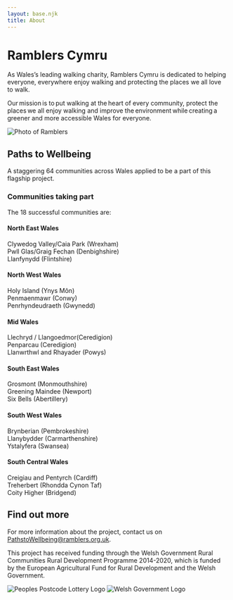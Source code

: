 ```yaml
---
layout: base.njk
title: About
---
```


<div class="about-header">

# Ramblers Cymru 

As Wales’s leading walking charity, Ramblers Cymru is dedicated to helping everyone, everywhere enjoy walking and protecting the places we all love to walk.

Our mission is to put walking at the heart of every community, protect the places we all enjoy walking and improve the environment while creating a greener and more accessible Wales for everyone.   

<img src="/static/img/about_us.jpg" alt="Photo of Ramblers" />
</div>


## Paths to Wellbeing

A staggering 64 communities across Wales applied to be a part of this flagship project. 

### Communities taking part

The 18 successful communities are: 

<div class="communities">
<section>

#### North East Wales 
Clywedog Valley/Caia Park (Wrexham)  
Pwll Glas/Graig Fechan (Denbighshire)  
Llanfynydd (Flintshire) 

</section>
<section>

#### North West Wales 
Holy Island (Ynys Môn)  
Penmaenmawr (Conwy)  
Penrhyndeudraeth (Gwynedd) 

</section>
<section>

#### Mid Wales  
Llechryd / Llangoedmor(Ceredigion)  
Penparcau (Ceredigion)  
Llanwrthwl and Rhayader (Powys)  
</section>
<section>

#### South East Wales  
Grosmont (Monmouthshire)  
Greening Maindee (Newport)  
Six Bells (Abertillery)  
</section>
<section>

#### South West Wales 
Brynberian (Pembrokeshire)  
Llanybydder (Carmarthenshire)  
Ystalyfera (Swansea) 
</section>
<section>

#### South Central Wales  
Creigiau and Pentyrch (Cardiff)  
Treherbert (Rhondda Cynon Taf)  
Coity Higher (Bridgend) 
</section>
</div>

## Find out more 
For more information about the project, contact us on <a href="mailto:pathtowellbeing@ramblers.org.uk">PathstoWellbeing@ramblers.org.uk</a>.

This project has received funding through the Welsh Government Rural Communities Rural Development Programme 2014-2020, which is funded by the European Agricultural Fund for Rural Development and the Welsh Government.

<div class="supporter-logos">
  <img src="/static/img/ppl_logo.png" alt="Peoples Postcode Lottery Logo" />
  <img src="/static/img/eafrd_logo.jpg" alt="Welsh Government Logo" />
</div>
